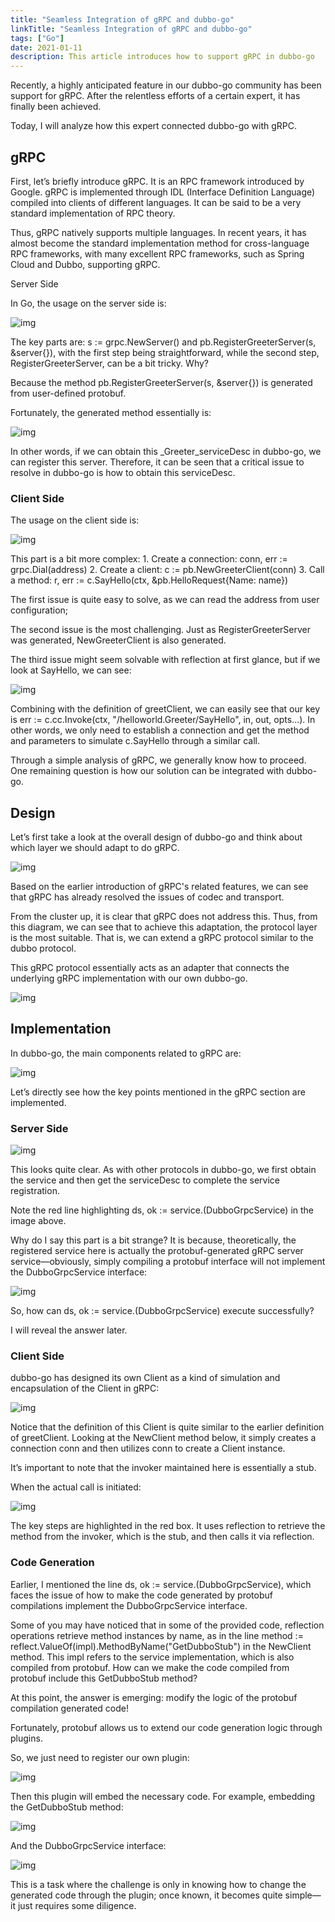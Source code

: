 ```yaml
---
title: "Seamless Integration of gRPC and dubbo-go"
linkTitle: "Seamless Integration of gRPC and dubbo-go"
tags: ["Go"]
date: 2021-01-11
description: This article introduces how to support gRPC in dubbo-go
---
```


Recently, a highly anticipated feature in our dubbo-go community has been support for gRPC. After the relentless efforts of a certain expert, it has finally been achieved.

Today, I will analyze how this expert connected dubbo-go with gRPC.

## gRPC

First, let’s briefly introduce gRPC. It is an RPC framework introduced by Google. gRPC is implemented through IDL (Interface Definition Language) compiled into clients of different languages. It can be said to be a very standard implementation of RPC theory.

Thus, gRPC natively supports multiple languages. In recent years, it has almost become the standard implementation method for cross-language RPC frameworks, with many excellent RPC frameworks, such as Spring Cloud and Dubbo, supporting gRPC.

Server Side

In Go, the usage on the server side is:

![img](/imgs/blog/dubbo-go/grpc/p1.webp)

The key parts are: s := grpc.NewServer() and pb.RegisterGreeterServer(s, &server{}), with the first step being straightforward, while the second step, RegisterGreeterServer, can be a bit tricky. Why?

Because the method pb.RegisterGreeterServer(s, &server{}) is generated from user-defined protobuf.

Fortunately, the generated method essentially is:

![img](/imgs/blog/dubbo-go/grpc/p2.webp)

In other words, if we can obtain this _Greeter_serviceDesc in dubbo-go, we can register this server. Therefore, it can be seen that a critical issue to resolve in dubbo-go is how to obtain this serviceDesc.

### Client Side

The usage on the client side is:

![img](/imgs/blog/dubbo-go/grpc/p3.webp)

This part is a bit more complex: 1. Create a connection: conn, err := grpc.Dial(address) 2. Create a client: c := pb.NewGreeterClient(conn) 3. Call a method: r, err := c.SayHello(ctx, &pb.HelloRequest{Name: name})

The first issue is quite easy to solve, as we can read the address from user configuration;

The second issue is the most challenging. Just as RegisterGreeterServer was generated, NewGreeterClient is also generated.

The third issue might seem solvable with reflection at first glance, but if we look at SayHello, we can see:

![img](/imgs/blog/dubbo-go/grpc/p4.webp)

Combining with the definition of greetClient, we can easily see that our key is err := c.cc.Invoke(ctx, "/helloworld.Greeter/SayHello", in, out, opts...). In other words, we only need to establish a connection and get the method and parameters to simulate c.SayHello through a similar call.

Through a simple analysis of gRPC, we generally know how to proceed. One remaining question is how our solution can be integrated with dubbo-go.

## Design

Let’s first take a look at the overall design of dubbo-go and think about which layer we should adapt to do gRPC.

![img](/imgs/blog/dubbo-go/grpc/p5.webp)

Based on the earlier introduction of gRPC's related features, we can see that gRPC has already resolved the issues of codec and transport.

From the cluster up, it is clear that gRPC does not address this. Thus, from this diagram, we can see that to achieve this adaptation, the protocol layer is the most suitable. That is, we can extend a gRPC protocol similar to the dubbo protocol.

This gRPC protocol essentially acts as an adapter that connects the underlying gRPC implementation with our own dubbo-go.

![img](/imgs/blog/dubbo-go/grpc/p6.webp)

## Implementation

In dubbo-go, the main components related to gRPC are:

![img](/imgs/blog/dubbo-go/grpc/p7.webp)

Let’s directly see how the key points mentioned in the gRPC section are implemented.

### Server Side

![img](/imgs/blog/dubbo-go/grpc/p8.webp)

This looks quite clear. As with other protocols in dubbo-go, we first obtain the service and then get the serviceDesc to complete the service registration.

Note the red line highlighting ds, ok := service.(DubboGrpcService) in the image above.

Why do I say this part is a bit strange? It is because, theoretically, the registered service here is actually the protobuf-generated gRPC server service—obviously, simply compiling a protobuf interface will not implement the DubboGrpcService interface:

![img](/imgs/blog/dubbo-go/grpc/p9.webp)

So, how can ds, ok := service.(DubboGrpcService) execute successfully?

I will reveal the answer later.

### Client Side

dubbo-go has designed its own Client as a kind of simulation and encapsulation of the Client in gRPC:

![img](/imgs/blog/dubbo-go/grpc/p10.webp)

Notice that the definition of this Client is quite similar to the earlier definition of greetClient. Looking at the NewClient method below, it simply creates a connection conn and then utilizes conn to create a Client instance.

It’s important to note that the invoker maintained here is essentially a stub.

When the actual call is initiated:

![img](/imgs/blog/dubbo-go/grpc/p11.webp)

The key steps are highlighted in the red box. It uses reflection to retrieve the method from the invoker, which is the stub, and then calls it via reflection.

### Code Generation

Earlier, I mentioned the line ds, ok := service.(DubboGrpcService), which faces the issue of how to make the code generated by protobuf compilations implement the DubboGrpcService interface.

Some of you may have noticed that in some of the provided code, reflection operations retrieve method instances by name, as in the line method := reflect.ValueOf(impl).MethodByName("GetDubboStub") in the NewClient method. This impl refers to the service implementation, which is also compiled from protobuf. How can we make the code compiled from protobuf include this GetDubboStub method?

At this point, the answer is emerging: modify the logic of the protobuf compilation generated code!

Fortunately, protobuf allows us to extend our code generation logic through plugins.

So, we just need to register our own plugin:

![img](/imgs/blog/dubbo-go/grpc/p12.webp)

Then this plugin will embed the necessary code. For example, embedding the GetDubboStub method:

![img](/imgs/blog/dubbo-go/grpc/p13.webp)

And the DubboGrpcService interface:

![img](/imgs/blog/dubbo-go/grpc/p14.webp)

This is a task where the challenge is only in knowing how to change the generated code through the plugin; once known, it becomes quite simple—it just requires some diligence.

